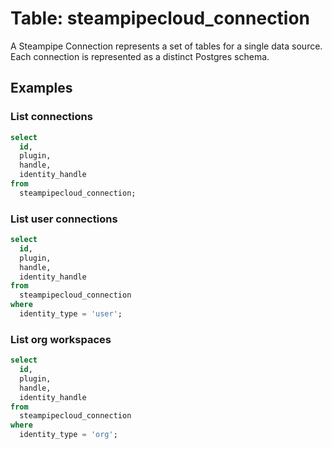 # Table: steampipecloud_connection

A Steampipe Connection represents a set of tables for a single data source. Each connection is represented as a distinct Postgres schema.

## Examples

### List connections

```sql
select
  id,
  plugin,
  handle,
  identity_handle
from
  steampipecloud_connection;
```

### List user connections

```sql
select
  id,
  plugin,
  handle,
  identity_handle
from
  steampipecloud_connection
where
  identity_type = 'user';
```

### List org workspaces

```sql
select
  id,
  plugin,
  handle,
  identity_handle
from
  steampipecloud_connection
where
  identity_type = 'org';
```
